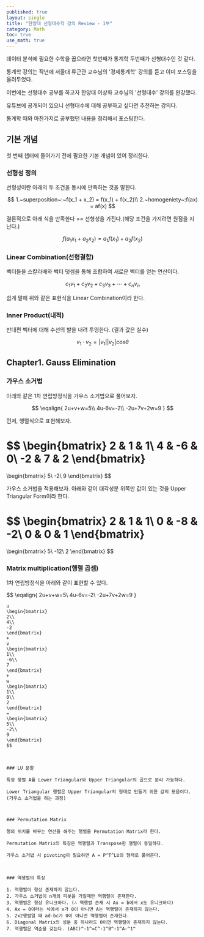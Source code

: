 ```yaml
---
published: true
layout: single
title: "한양대 선형대수학 강의 Review - 1부"
category: Math
toc: true
use_math: true
---
```


데이터 분석에 필요한 수학을 꼽으라면 첫번째가 통계학 두번째가 선형대수인 것 같다.

통계학 강의는 작년에 서울대 류근관 교수님의 '경제통계학' 강의를 듣고 이미 포스팅을 올려두었다.

이번에는 선형대수 공부를 하고자 한양대 이상화 교수님의 '선형대수' 강의를 완강했다.

유튜브에 공개되어 있으니 선형대수에 대해 공부하고 싶다면 추천하는 강의다.

통계학 때와 마찬가지로 공부했던 내용을 정리해서 포스팅한다.



## 기본 개념

첫 번째 챕터에 들어가기 전에 필요한 기본 개념이 있어 정리한다.



### 선형성 정의

선형성이란 아래의 두 조건을 동시에 만족하는 것을 말한다.


$$
1.~superposition~:~f(x_1 + x_2) = f(x_1) + f(x_2)\\
2.~homogeniety~:f(ax) = af(x)
$$


결론적으로 아래 식을 만족한다 == 선형성을 가진다.(해당 조건을 가지려면 원점을 지난다.)  


$$
f(a_1x_1 + a_2x_2) = a_1f(x_1) + a_2f(x_2)
$$



### Linear Combination(선형결합)

벡터들을 스칼라배와 벡터 덧셈을 통해 조합하여 새로운 벡터를 얻는 연산이다.  


$$
c_1v_1 + c_2v_2 + c_3v_3 +\cdots+ c_nv_n
$$


쉽게 말해 위와 같은 표현식을 Linear Combination이라 한다.



### Inner Product(내적)

반대편 벡터에 대해 수선의 발을 내려 투영한다. (결과 값은 실수)  


$$
v_1\cdot v_2 = |v_1||v_2|cos\theta
$$



## Chapter1. Gauss Elimination

### 가우스 소거법

아래와 같은 1차 연립방정식을 가우스 소거법으로 풀어보자.


$$
\eqalign{
2u+v+w=5\\
4u-6v=-2\\
-2u+7v+2w=9
}
$$


먼저, 행렬식으로 표현해보자.


$$
\begin{bmatrix}
2 & 1 & 1\\
4 & -6 & 0\\
-2 & 7 & 2
\end{bmatrix}
=
\begin{bmatrix}
5\\
-2\\
9
\end{bmatrix}
$$


가우스 소거법을 적용해보자. 아래와 같이 대각성분 위쪽만 값이 있는 것을 Upper Triangular Form이라 한다.


$$
\begin{bmatrix}
2 & 1 & 1\\
0 & -8 & -2\\
0 & 0 & 1
\end{bmatrix}
=
\begin{bmatrix}
5\\
-12\\
2
\end{bmatrix}
$$



### Matrix multiplication(행렬 곱셈)

1차 연립방정식을 아래와 같이 표현할 수 있다.


$$
\eqalign{
2u+v+w=5\\
4u-6v=-2\\
-2u+7v+2w=9
}
~~~\longrightarrow ~~~
u
\begin{bmatrix}
2\\
4\\
-2
\end{bmatrix}
+
v
\begin{bmatrix}
1\\
-6\\
7
\end{bmatrix}
+
w
\begin{bmatrix}
1\\
0\\
2
\end{bmatrix}
=
\begin{bmatrix}
5\\
-2\\
9
\end{bmatrix}
$$



### LU 분할

특정 행렬 A를 Lower Triangular와 Upper Triangular의 곱으로 분리 가능하다.

Lower Triangular 행렬은 Upper Triangular의 형태로 만들기 위한 값의 모음이다. (가우스 소거법을 하는 과정)



### Permutation Matrix

행의 위치를 바꾸는 연산을 해주는 행렬을 Permutation Matrix라 한다.

Permutation Matrix의 특징은 역행렬과 Transpose한 행렬이 동일하다.

가우스 소거법 시 pivoting이 필요하면 A = P^T^LU의 형태로 풀어준다.



### 역행렬의 특징

1. 역행렬이 항상 존재하지 않는다. 
2. 가우스 소거법이 n개의 피봇을 가질때만 역행렬이 존재한다.
3. 역행렬은 항상 유니크하다. (∴ 역행렬 존재 시 Ax = b에서 x도 유니크하다)
4. Ax = 0이라는 식에서 x가 0이 아니면 A는 역행렬이 존재하지 않는다.
5. 2x2행렬일 때 ad-bc가 0이 아니면 역행렬이 존재한다.
6. Diagonal Matrix의 성분 중 하나라도 0이면 역행렬이 존재하지 않는다.
7. 역행렬은 역순을 갖는다. (ABC)^-1^=C^-1^B^-1^A-^1^